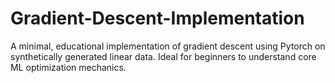 # Gradient-Descent-Implementation
A minimal, educational implementation of gradient descent using Pytorch on synthetically generated linear data. Ideal for beginners to understand core ML optimization mechanics.
